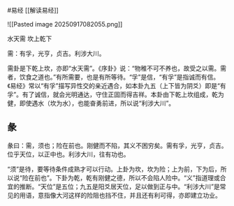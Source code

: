 #易经 [[解读易经]]

![[Pasted image 20250917082055.png]]

水天需   坎上乾下

需：有孚，光亨，贞吉。利涉大川。


需卦是下乾上坎，亦即“水天需”。《序卦》说：“物稚不可不养也，故受之以需。需者，饮食之道也。”有所需要，也是有所等待。“孚”是信，“有孚”是指诚而有信。《易经》常以“有孚”描写异性交的亲近遇合，如本卦九五（上下皆为阴爻）即是“有孚”。有了诚信，就会光明通达，守住正固而得吉祥。本卦由下乾上坎组成，乾为健，即使遇水（坎为水），也能奋勇前进，所以说“利涉大川”。


## 彖
彖曰：需，须也；险在前也。刚健而不陷，其义不困穷矣。需有孚，光亨，贞吉。位乎天位，以正中也。利涉大川，往有功也。

“须”是待，要等待条件成熟才可以行动。上卦为坎，坎为险；上为前，下为后，所以说“险在前也”。下卦为乾，乾有刚健之德，所以不会陷人险中。“义”指道理或合宜的推断。“天位”是五位；九五是阳爻居天位，足以做到正与中。“利涉大川”是常见的用语，意指像大河这样的险阻也挡不住，并且还有利可得，亦即建立功业。




































